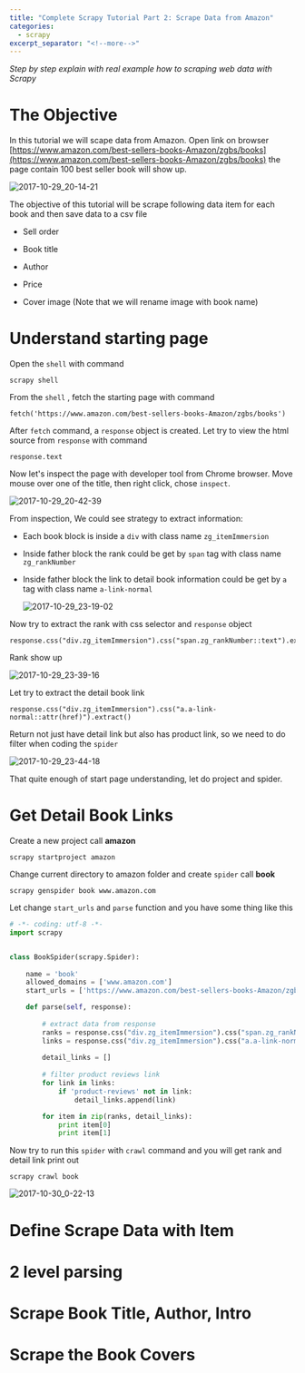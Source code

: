 ```yaml
---
title: "Complete Scrapy Tutorial Part 2: Scrape Data from Amazon"
categories:
  - scrapy
excerpt_separator: "<!--more-->"
---
```



*Step by step explain with real example how to scraping web data with Scrapy*

<!--more-->

# The Objective

In this tutorial we will scape data from Amazon. Open link on browser [https://www.amazon.com/best-sellers-books-Amazon/zgbs/books](https://www.amazon.com/best-sellers-books-Amazon/zgbs/books) the page contain 100 best seller book will show up.

![2017-10-29_20-14-21](/assets\images\2017-10-29_20-14-21.jpg)

The objective of this tutorial will be scrape following data item for each book and then save data to a csv file

* Sell order
* Book title


* Author
* Price
* Cover image (Note that we will rename image with book name)



# Understand starting page

Open the `shell` with command

```shell
scrapy shell
```

From the `shell` , fetch the starting page with command

```shell
fetch('https://www.amazon.com/best-sellers-books-Amazon/zgbs/books')
```

After `fetch` command, a `response` object is created. Let try to view the html source from `response` with command

```shell
response.text
```

Now let's inspect the page with developer tool from Chrome browser. Move mouse over one of the title, then right click, chose `inspect`.

![2017-10-29_20-42-39](/assets\images\2017-10-29_20-42-39.jpg) 



From inspection, We could see strategy to extract information:

* Each book block is inside a `div` with class name `zg_itemImmersion` 

* Inside father block the rank could be get by `span` tag with class name `zg_rankNumber` 

* Inside father block the link to detail book information could be get by `a` tag with class name `a-link-normal` 

  ![2017-10-29_23-19-02](/assets\images\2017-10-29_23-19-02.jpg)

Now try to extract the rank with css selector and `response` object

```shell
response.css("div.zg_itemImmersion").css("span.zg_rankNumber::text").extract()
```

Rank show up

![2017-10-29_23-39-16](/assets\images\2017-10-29_23-39-16.jpg)

Let try to extract the detail book link

```shell
response.css("div.zg_itemImmersion").css("a.a-link-normal::attr(href)").extract()
```

Return not just have detail link but also has product link, so we need to do filter when coding the `spider`

![2017-10-29_23-44-18](/assets\images\2017-10-29_23-44-18.jpg)

That quite enough of start page understanding, let do project and spider.

# Get Detail Book Links

Create a new project call **amazon**

```shell
scrapy startproject amazon
```

Change current directory to amazon folder and create `spider` call **book**

```shell
scrapy genspider book www.amazon.com
```

Let change `start_urls`  and `parse` function and you have some thing like this

```python
# -*- coding: utf-8 -*-
import scrapy


class BookSpider(scrapy.Spider):
    
    name = 'book'
    allowed_domains = ['www.amazon.com']
    start_urls = ['https://www.amazon.com/best-sellers-books-Amazon/zgbs/books']

    def parse(self, response):
        
        # extract data from response
        ranks = response.css("div.zg_itemImmersion").css("span.zg_rankNumber::text").extract()
        links = response.css("div.zg_itemImmersion").css("a.a-link-normal::attr(href)").extract()
        
        detail_links = []
        
        # filter product reviews link
        for link in links:
        	if 'product-reviews' not in link:
        		detail_links.append(link)

        for item in zip(ranks, detail_links):
	        print item[0]
	        print item[1]
```

Now try to run this `spider` with `crawl` command and you will get rank and detail link print out

```shell
scrapy crawl book
```

![2017-10-30_0-22-13](/assets\images\2017-10-30_0-22-13.jpg)

# Define Scrape Data with Item

# 2 level parsing

# Scrape Book Title, Author, Intro

# Scrape the Book Covers



